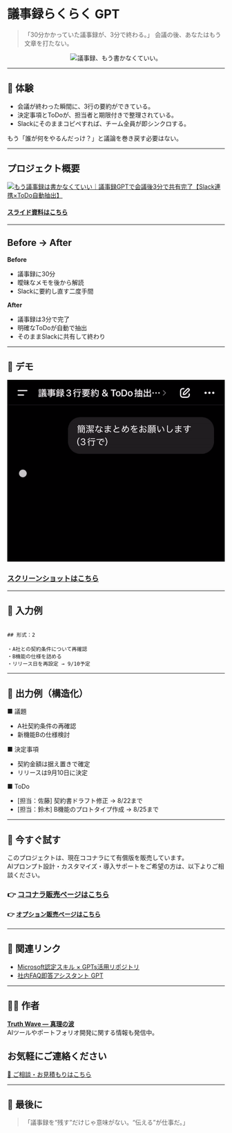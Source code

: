 # 議事録らくらく GPT

> 「30分かかっていた議事録が、3分で終わる。」
> 会議の後、あなたはもう文章を打たない。

<p align="center">
<img width="1536" height="1024" alt="議事録、もう書かなくていい。" src="https://github.com/user-attachments/assets/dfa13c09-cd54-41fe-a5ec-f30d27129edd" />

</p>

---

## 🎯 体験

- 会議が終わった瞬間に、3行の要約ができている。
- 決定事項とToDoが、担当者と期限付きで整理されている。
- Slackにそのままコピペすれば、チーム全員が即シンクロする。

もう「誰が何をやるんだっけ？」と議論を巻き戻す必要はない。

---

## プロジェクト概要

[![もう議事録は書かなくていい｜議事録GPTで会議後3分で共有完了【Slack連携×ToDo自動抽出】](https://github.com/user-attachments/assets/08fde479-a949-432f-9a21-ba7336bbfc18)](https://youtu.be/BX_dgQVtI_g)

#### [スライド資料はこちら](https://github.com/truthwave/meeting-minutes-helper/blob/main/%E8%B3%87%E6%96%99/%E8%AD%B0%E4%BA%8B%E9%8C%B2%E3%82%89%E3%81%8F%E3%82%89%E3%81%8FGPT.pdf)

---

## Before → After
**Before**
- 議事録に30分
- 曖昧なメモを後から解読
- Slackに要約し直す二度手間

**After**
- 議事録は3分で完了
- 明確なToDoが自動で抽出
- そのままSlackに共有して終わり


---

## 📸 **デモ**
![デモ動画](https://github.com/TomoProgrammingDayori/meeting-minutes-helper/blob/main/%E8%B3%87%E6%96%99/%E3%83%87%E3%83%A2%E5%8B%95%E7%94%BB.gif)

### [スクリーンショットはこちら](https://github.com/truthwave/meeting-minutes-helper/tree/main/%E8%B3%87%E6%96%99/%E3%82%B9%E3%82%AF%E3%83%AA%E3%83%BC%E3%83%B3%E3%82%B7%E3%83%A7%E3%83%83%E3%83%88)



---

## 🧠 入力例

```

## 形式：2

・A社との契約条件について再確認
・B機能の仕様を詰める
・リリース日を再設定 → 9/10予定

```

---

## 📄 出力例（構造化）

■ 議題  
- A社契約条件の再確認  
- 新機能Bの仕様検討

■ 決定事項  
- 契約金額は据え置きで確定  
- リリースは9月10日に決定

■ ToDo  
- [担当：佐藤] 契約書ドラフト修正 → 8/22まで  
- [担当：鈴木] B機能のプロトタイプ作成 → 8/25まで


---

## 🛒 今すぐ試す

このプロジェクトは、現在ココナラにて有償版を販売しています。  
AIプロンプト設計・カスタマイズ・導入サポートをご希望の方は、以下よりご相談ください。


### 👉 [ココナラ販売ページはこちら](https://coconala.com/contents_market/pictures/cmfkjunz2046t8n0hwiupnd2e)

#### 👉 [オプション販売ページはこちら](https://coconala.com/services/3875043)

---

## 🔗 関連リンク

- [Microsoft認定スキル × GPTs活用リポジトリ](https://github.com/TomoProgrammingDayori/ai-productivity-cert-practical-output)
- [社内FAQ即答アシスタント GPT](https://github.com/truthwave/faq-assistant-gpt)
---

## 🧑‍💻 作者

**[Truth Wave ― 真理の波](https://github.com/truthwave)**  
AIツールやポートフォリオ開発に関する情報も発信中。


## お気軽にご連絡ください
[📩 ご相談・お見積もりはこちら](mailto:realmadrid71214591@gmail.com)

---

## 🏁 最後に
> 「議事録を“残す”だけじゃ意味がない。“伝える”が仕事だ。」
